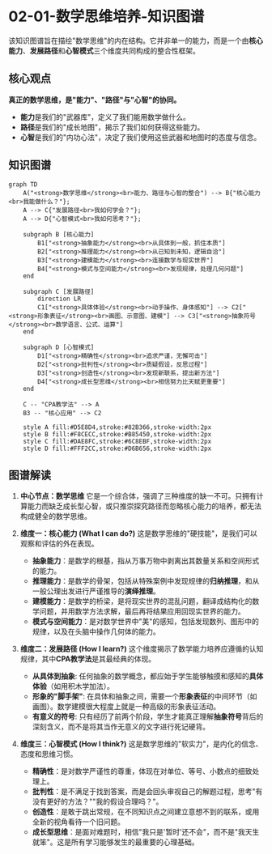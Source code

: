 # 02-01-数学思维培养-知识图谱

该知识图谱旨在描绘"数学思维"的内在结构。它并非单一的能力，而是一个由**核心能力**、**发展路径**和**心智模式**三个维度共同构成的整合性框架。

## 核心观点

**真正的数学思维，是"能力"、"路径"与"心智"的协同。**

- **能力**是我们的"武器库"，定义了我们能用数学做什么。
- **路径**是我们的"成长地图"，揭示了我们如何获得这些能力。
- **心智**是我们的"内功心法"，决定了我们使用这些武器和地图时的态度与信念。

## 知识图谱

```mermaid
graph TD
    A("<strong>数学思维</strong><br>能力、路径与心智的整合") --> B{"核心能力<br>我能做什么？"};
    A --> C{"发展路径<br>我如何学会？"};
    A --> D{"心智模式<br>我如何思考？"};

    subgraph B [核心能力]
        B1["<strong>抽象能力</strong><br>从具体到一般，抓住本质"]
        B2["<strong>推理能力</strong><br>从已知到未知，逻辑自洽"]
        B3["<strong>建模能力</strong><br>连接数学与现实世界"]
        B4["<strong>模式与空间能力</strong><br>发现规律，处理几何问题"]
    end

    subgraph C [发展路径]
        direction LR
        C1["<strong>具体体验</strong><br>动手操作、身体感知"] --> C2["<strong>形象表征</strong><br>画图、示意图、建模"] --> C3["<strong>抽象符号</strong><br>数学语言、公式、运算"]
    end

    subgraph D [心智模式]
        D1["<strong>精确性</strong><br>追求严谨，无懈可击"]
        D2["<strong>批判性</strong><br>质疑假设，反思过程"]
        D3["<strong>创造性</strong><br>发现新联系，提出新方法"]
        D4["<strong>成长型思维</strong><br>相信努力比天赋更重要"]
    end
    
    C -- "CPA教学法" --> A
    B3 -- "核心应用" --> C2

    style A fill:#D5E8D4,stroke:#82B366,stroke-width:2px
    style B fill:#F8CECC,stroke:#B85450,stroke-width:2px
    style C fill:#DAE8FC,stroke:#6C8EBF,stroke-width:2px
    style D fill:#FFF2CC,stroke:#D6B656,stroke-width:2px
```

## 图谱解读

1. **中心节点：数学思维**
    它是一个综合体，强调了三种维度的缺一不可。只拥有计算能力而缺乏成长型心智，或只推崇探究路径而忽略核心能力的培养，都无法构成健全的数学思维。

2. **维度一：核心能力 (What I can do?)**
    这是数学思维的"硬技能"，是我们可以观察和评估的外在表现。
    - **抽象能力**：是数学的根基，指从万事万物中剥离出其数量关系和空间形式的能力。
    - **推理能力**：是数学的骨架，包括从特殊案例中发现规律的**归纳推理**，和从一般公理出发进行严谨推导的**演绎推理**。
    - **建模能力**：是数学的桥梁，是将现实世界的混乱问题，翻译成结构化的数学问题，并用数学方法求解，最后再将结果应用回现实世界的能力。
    - **模式与空间能力**：是对数学世界中"美"的感知，包括发现数列、图形中的规律，以及在头脑中操作几何体的能力。

3. **维度二：发展路径 (How I learn?)**
    这个维度揭示了数学能力培养应遵循的认知规律，其中**CPA教学法**是其最经典的体现。
    - **从具体到抽象**: 任何抽象的数学概念，都应始于学生能够触摸和感知的**具体体验**（如用积木学加法）。
    - **形象的"脚手架"**: 在具体和抽象之间，需要一个**形象表征**的中间环节（如画图）。数学建模很大程度上就是一种高级的形象表征活动。
    - **有意义的符号**: 只有经历了前两个阶段，学生才能真正理解**抽象符号**背后的深刻含义，而不是将其当作无意义的文字进行死记硬背。

4. **维度三：心智模式 (How I think?)**
    这是数学思维的"软实力"，是内化的信念、态度和思维习惯。
    - **精确性**：是对数学严谨性的尊重，体现在对单位、等号、小数点的细致处理上。
    - **批判性**：是不满足于找到答案，而是会回头审视自己的解题过程，思考"有没有更好的方法？""我的假设合理吗？"。
    - **创造性**：是敢于跳出常规，在不同知识点之间建立意想不到的联系，或用全新的视角看待一个旧问题。
    - **成长型思维**：是面对难题时，相信"我只是'暂时'还不会"，而不是"我天生就笨"。这是所有学习能够发生的最重要的心理基础。
